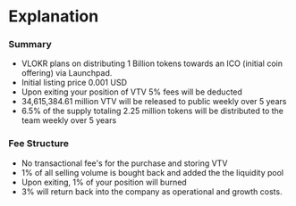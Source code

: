 # Explanation

### Summary

* VLOKR plans on distributing 1 Billion tokens towards an ICO (initial coin offering) via Launchpad.&#x20;
* Initial listing price 0.001 USD
* Upon exiting your position of VTV 5% fees will be deducted&#x20;
* 34,615,384.61 million VTV will be released to public weekly over 5 years
* 6.5% of the supply totaling 2.25 million tokens will be distributed to the team weekly over 5 years&#x20;

### Fee Structure

* No transactional fee's for the purchase and storing VTV
* 1% of all selling volume is bought back and added the the liquidity pool
* Upon exiting, 1% of your position will burned
* 3% will return back into the company as operational and growth costs.

